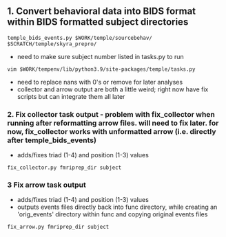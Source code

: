 ## 1. Convert behavioral data into BIDS format within BIDS formatted subject directories
```
temple_bids_events.py $WORK/temple/sourcebehav/ $SCRATCH/temple/skyra_prepro/
```
 * need to make sure subject number listed in tasks.py to run
```
vim $WORK/tempenv/lib/python3.9/site-packages/temple/tasks.py
```
 * need to replace nans with 0's or remove for later analyses
 * collector and arrow output are both a little weird; right now have fix scripts but can integrate them all later

### 2. Fix collector task output - problem with fix_collector when running after reformatting arrow files. will need to fix later. for now, fix_collector works with unformatted arrow (i.e. directly after temple_bids_events)
* adds/fixes triad (1-4) and position (1-3) values
```
fix_collector.py fmriprep_dir subject
```




### 3 Fix arrow task output 
* adds/fixes triad (1-4) and position (1-3) values
* outputs events files directly back into func directory, while creating an 'orig_events' directory within func and copying original events files
```
fix_arrow.py fmriprep_dir subject
```


